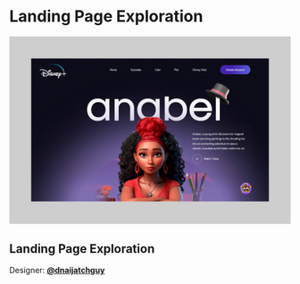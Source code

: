 # Landing Page Exploration

![Design preview for the landing page exploration](img/preview.png)



## Landing Page Exploration

Designer:  **[@dnaijatchguy](https://twitter.com/dnaijatechguy/status/1643689451766308865?s=20)**

